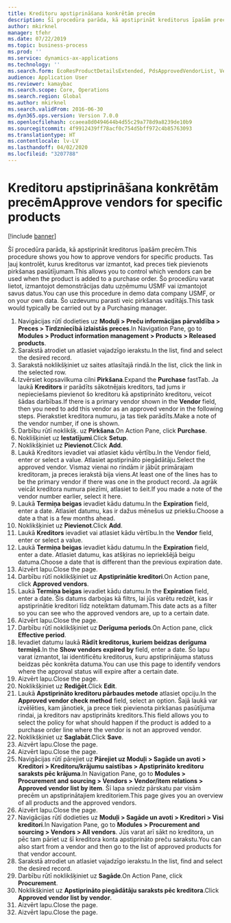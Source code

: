 ```yaml
---
title: Kreditoru apstiprināšana konkrētām precēm
description: Šī procedūra parāda, kā apstiprināt kreditorus īpašām precēm.
author: mkirknel
manager: tfehr
ms.date: 07/22/2019
ms.topic: business-process
ms.prod: ''
ms.service: dynamics-ax-applications
ms.technology: ''
ms.search.form: EcoResProductDetailsExtended, PdsApprovedVendorList, VendTable
audience: Application User
ms.reviewer: kamaybac
ms.search.scope: Core, Operations
ms.search.region: Global
ms.author: mkirknel
ms.search.validFrom: 2016-06-30
ms.dyn365.ops.version: Version 7.0.0
ms.openlocfilehash: ccaeea8d0494644b4d55c29a778d9a8239de10b9
ms.sourcegitcommit: 4f9912439ff78acf0c754d5bff972c4b85763093
ms.translationtype: HT
ms.contentlocale: lv-LV
ms.lasthandoff: 04/02/2020
ms.locfileid: "3207788"
---
```

# <a name="approve-vendors-for-specific-products"></a><span data-ttu-id="bc060-103">Kreditoru apstiprināšana konkrētām precēm</span><span class="sxs-lookup"><span data-stu-id="bc060-103">Approve vendors for specific products</span></span>

[!include [banner](../../includes/banner.md)]

<span data-ttu-id="bc060-104">Šī procedūra parāda, kā apstiprināt kreditorus īpašām precēm.</span><span class="sxs-lookup"><span data-stu-id="bc060-104">This procedure shows you how to approve vendors for specific products.</span></span> <span data-ttu-id="bc060-105">Tas ļauj kontrolēt, kurus kreditorus var izmantot, kad preces tiek pievienots pirkšanas pasūtījumam.</span><span class="sxs-lookup"><span data-stu-id="bc060-105">This allows you to control which vendors can be used when the product is added to a purchase order.</span></span> <span data-ttu-id="bc060-106">Šo procedūru varat lietot, izmantojot demonstrācijas datu uzņēmumu USMF vai izmantojot savus datus.</span><span class="sxs-lookup"><span data-stu-id="bc060-106">You can use this procedure in demo data company USMF, or on your own data.</span></span> <span data-ttu-id="bc060-107">Šo uzdevumu parasti veic pirkšanas vadītājs.</span><span class="sxs-lookup"><span data-stu-id="bc060-107">This task would typically be carried out by a Purchasing manager.</span></span>

1. <span data-ttu-id="bc060-108">Navigācijas rūtī dodieties uz **Moduļi > Preču informācijas pārvaldība > Preces > Tirdzniecībā izlaistās preces**.</span><span class="sxs-lookup"><span data-stu-id="bc060-108">In Navigation Pane, go to **Modules > Product information management > Products > Released products**.</span></span>
2. <span data-ttu-id="bc060-109">Sarakstā atrodiet un atlasiet vajadzīgo ierakstu.</span><span class="sxs-lookup"><span data-stu-id="bc060-109">In the list, find and select the desired record.</span></span>
3. <span data-ttu-id="bc060-110">Sarakstā noklikšķiniet uz saites atlasītajā rindā.</span><span class="sxs-lookup"><span data-stu-id="bc060-110">In the list, click the link in the selected row.</span></span>
4. <span data-ttu-id="bc060-111">Izvērsiet kopsavilkuma cilni **Pirkšana**.</span><span class="sxs-lookup"><span data-stu-id="bc060-111">Expand the **Purchase** fastTab.</span></span> <span data-ttu-id="bc060-112">Ja laukā **Kreditors** ir parādīts sākotnējais kreditors, tad jums ir nepieciešams pievienot šo kreditoru kā apstiprināto kreditoru, veicot šādas darbības.</span><span class="sxs-lookup"><span data-stu-id="bc060-112">If there is a primary vendor shown in the **Vendor** field, then you need to add this vendor as an approved vendor in the following steps.</span></span> <span data-ttu-id="bc060-113">Pierakstiet kreditora numuru, ja tas tiek parādīts.</span><span class="sxs-lookup"><span data-stu-id="bc060-113">Make a note of the vendor number, if one is shown.</span></span>  
5. <span data-ttu-id="bc060-114">Darbību rūtī noklikšķ. uz **Pirkšana**.</span><span class="sxs-lookup"><span data-stu-id="bc060-114">On Action Pane, click **Purchase**.</span></span>
6. <span data-ttu-id="bc060-115">Noklišķiniet uz **Iestatījumi**.</span><span class="sxs-lookup"><span data-stu-id="bc060-115">Click **Setup**.</span></span>
7. <span data-ttu-id="bc060-116">Noklikšķiniet uz **Pievienot**.</span><span class="sxs-lookup"><span data-stu-id="bc060-116">Click **Add**.</span></span>
8. <span data-ttu-id="bc060-117">Laukā Kreditors ievadiet vai atlasiet kādu vērtību.</span><span class="sxs-lookup"><span data-stu-id="bc060-117">In the Vendor field, enter or select a value.</span></span> <span data-ttu-id="bc060-118">Atlasiet apstiprināto piegādātāju.</span><span class="sxs-lookup"><span data-stu-id="bc060-118">Select the approved vendor.</span></span> <span data-ttu-id="bc060-119">Vismaz vienai no rindām ir jābūt primārajam kreditoram, ja preces ierakstā bija viens.</span><span class="sxs-lookup"><span data-stu-id="bc060-119">At least one of the lines has to be the primary vendor if there was one in the product record.</span></span> <span data-ttu-id="bc060-120">Ja agrāk veicāt kreditora numura piezīmi, atlasiet to šeit.</span><span class="sxs-lookup"><span data-stu-id="bc060-120">If you made a note of the vendor number earlier, select it here.</span></span>  
9. <span data-ttu-id="bc060-121">Laukā **Termiņa beigas** ievadiet kādu datumu.</span><span class="sxs-lookup"><span data-stu-id="bc060-121">In the **Expiration** field, enter a date.</span></span> <span data-ttu-id="bc060-122">Atlasiet datumu, kas ir dažus mēnešus uz priekšu.</span><span class="sxs-lookup"><span data-stu-id="bc060-122">Choose a date a that is a few months ahead.</span></span>  
10. <span data-ttu-id="bc060-123">Noklikšķiniet uz **Pievienot**.</span><span class="sxs-lookup"><span data-stu-id="bc060-123">Click **Add**.</span></span>
11. <span data-ttu-id="bc060-124">Laukā **Kreditors** ievadiet vai atlasiet kādu vērtību.</span><span class="sxs-lookup"><span data-stu-id="bc060-124">In the **Vendor** field, enter or select a value.</span></span>
12. <span data-ttu-id="bc060-125">Laukā **Termiņa beigas** ievadiet kādu datumu.</span><span class="sxs-lookup"><span data-stu-id="bc060-125">In the **Expiration** field, enter a date.</span></span> <span data-ttu-id="bc060-126">Atlasiet datumu, kas atšķiras no iepriekšējā beigu datuma.</span><span class="sxs-lookup"><span data-stu-id="bc060-126">Choose a date that is different than the previous expiration date.</span></span>  
13. <span data-ttu-id="bc060-127">Aizvērt lapu.</span><span class="sxs-lookup"><span data-stu-id="bc060-127">Close the page.</span></span>
14. <span data-ttu-id="bc060-128">Darbību rūtī noklikšķiniet uz **Apstiprinātie kreditori**.</span><span class="sxs-lookup"><span data-stu-id="bc060-128">On Action pane, click **Approved vendors**.</span></span>
15. <span data-ttu-id="bc060-129">Laukā **Termiņa beigas** ievadiet kādu datumu.</span><span class="sxs-lookup"><span data-stu-id="bc060-129">In the **Expiration** field, enter a date.</span></span> <span data-ttu-id="bc060-130">Šis datums darbojas kā filtrs, lai jūs varētu redzēt, kas ir apstiprinātie kreditori līdz noteiktam datumam.</span><span class="sxs-lookup"><span data-stu-id="bc060-130">This date acts as a filter so you can see who the approved vendors are, up to a certain date.</span></span>  
16. <span data-ttu-id="bc060-131">Aizvērt lapu.</span><span class="sxs-lookup"><span data-stu-id="bc060-131">Close the page.</span></span>
17. <span data-ttu-id="bc060-132">Darbību rūtī noklikšķiniet uz **Derīguma periods**.</span><span class="sxs-lookup"><span data-stu-id="bc060-132">On Action pane, click **Effective period**.</span></span>
18. <span data-ttu-id="bc060-133">Ievadiet datumu laukā **Rādīt kreditorus, kuriem beidzas derīguma termiņš**.</span><span class="sxs-lookup"><span data-stu-id="bc060-133">In the **Show vendors expired by** field, enter a date.</span></span> <span data-ttu-id="bc060-134">Šo lapu varat izmantot, lai identificētu kreditorus, kuru apstiprinājuma statuss beidzas pēc konkrēta datuma.</span><span class="sxs-lookup"><span data-stu-id="bc060-134">You can use this page to identify vendors where the approval status will expire after a certain date.</span></span>  
19. <span data-ttu-id="bc060-135">Aizvērt lapu.</span><span class="sxs-lookup"><span data-stu-id="bc060-135">Close the page.</span></span>
20. <span data-ttu-id="bc060-136">Noklikšķiniet uz **Rediģēt**.</span><span class="sxs-lookup"><span data-stu-id="bc060-136">Click **Edit**.</span></span>
21. <span data-ttu-id="bc060-137">Laukā **Apstiprināto kreditoru pārbaudes metode** atlasiet opciju.</span><span class="sxs-lookup"><span data-stu-id="bc060-137">In the **Approved vendor check method** field, select an option.</span></span> <span data-ttu-id="bc060-138">Šajā laukā var izvēlēties, kam jānotiek, ja prece tiek pievienota pirkšanas pasūtījuma rindai, ja kreditors nav apstiprināts kreditors.</span><span class="sxs-lookup"><span data-stu-id="bc060-138">This field allows you to select the policy for what should happen if the product is added to a purchase order line where the vendor is not an approved vendor.</span></span>  
22. <span data-ttu-id="bc060-139">Noklikšķiniet uz **Saglabāt**.</span><span class="sxs-lookup"><span data-stu-id="bc060-139">Click **Save**.</span></span>
23. <span data-ttu-id="bc060-140">Aizvērt lapu.</span><span class="sxs-lookup"><span data-stu-id="bc060-140">Close the page.</span></span>
24. <span data-ttu-id="bc060-141">Aizvērt lapu.</span><span class="sxs-lookup"><span data-stu-id="bc060-141">Close the page.</span></span>
25. <span data-ttu-id="bc060-142">Navigācijas rūtī pārejiet uz **Pārejiet uz Moduļi > Sagāde un avoti > Kreditori > Kreditoru/krājumu saistības > Apstiprināto kreditoru saraksts pēc krājuma**.</span><span class="sxs-lookup"><span data-stu-id="bc060-142">In Navigation Pane, go to **Modules > Procurement and sourcing > Vendors > Vendor/item relations > Approved vendor list by item**.</span></span> <span data-ttu-id="bc060-143">Šī lapa sniedz pārskatu par visām precēm un apstiprinātajiem kreditoriem.</span><span class="sxs-lookup"><span data-stu-id="bc060-143">This page gives you an overview of all products and the approved vendors.</span></span>  
26. <span data-ttu-id="bc060-144">Aizvērt lapu.</span><span class="sxs-lookup"><span data-stu-id="bc060-144">Close the page.</span></span>
27. <span data-ttu-id="bc060-145">Navigācijas rūtī dodieties uz **Moduļi > Sagāde un avoti > Kreditori > Visi kreditori**.</span><span class="sxs-lookup"><span data-stu-id="bc060-145">In Navigation Pane, go to **Modules > Procurement and sourcing > Vendors > All vendors**.</span></span> <span data-ttu-id="bc060-146">Jūs varat arī sākt no kreditora, un pēc tam pāriet uz šī kreditora konta apstiprināto preču sarakstu.</span><span class="sxs-lookup"><span data-stu-id="bc060-146">You can also start from a vendor and then go to the list of approved products for that vendor account.</span></span>  
28. <span data-ttu-id="bc060-147">Sarakstā atrodiet un atlasiet vajadzīgo ierakstu.</span><span class="sxs-lookup"><span data-stu-id="bc060-147">In the list, find and select the desired record.</span></span>
29. <span data-ttu-id="bc060-148">Darbību rūtī noklikšķiniet uz **Sagāde**.</span><span class="sxs-lookup"><span data-stu-id="bc060-148">On Action Pane, click **Procurement**.</span></span>
30. <span data-ttu-id="bc060-149">Noklikšķiniet uz **Apstiprināto piegādātāju saraksts pēc kreditora**.</span><span class="sxs-lookup"><span data-stu-id="bc060-149">Click **Approved vendor list by vendor**.</span></span>
31. <span data-ttu-id="bc060-150">Aizvērt lapu.</span><span class="sxs-lookup"><span data-stu-id="bc060-150">Close the page.</span></span>
32. <span data-ttu-id="bc060-151">Aizvērt lapu.</span><span class="sxs-lookup"><span data-stu-id="bc060-151">Close the page.</span></span>

